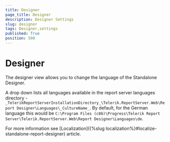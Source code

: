 ```yaml
---
title: Designer
page_title: Designer
description: Designer Settings
slug: designer
tags: Designer,settings
published: True
position: 500
---
```


# Designer

The designer view allows you to change the language of the Standalone Designer. 

A drop down lists all languages available in the report server languages directory - `_TelerikReportServerInstallationDirectory_\Telerik.ReportServer.Web\Report Designer\Languages\_CultureName_`. By default, for the German language this would be `C:\Program Files (c86)\Progress\Telerik Report Server\Telerik.ReportServer.Web\Report Designer\Languages\de`.

For more information see [Localization]({%slug localization%}#localize-standalone-report-designer) article.
